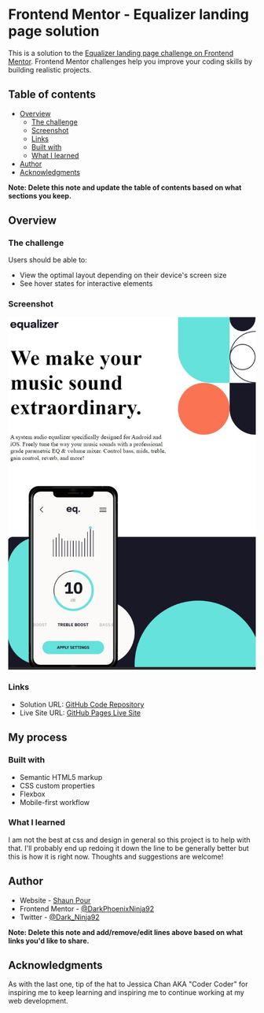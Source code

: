 # Frontend Mentor - Equalizer landing page solution

This is a solution to the [Equalizer landing page challenge on Frontend Mentor](https://www.frontendmentor.io/challenges/equalizer-landing-page-7VJ4gp3DE). Frontend Mentor challenges help you improve your coding skills by building realistic projects. 

## Table of contents

- [Overview](#overview)
  - [The challenge](#the-challenge)
  - [Screenshot](#screenshot)
  - [Links](#links)
  - [Built with](#built-with)
  - [What I learned](#what-i-learned)
- [Author](#author)
- [Acknowledgments](#acknowledgments)

**Note: Delete this note and update the table of contents based on what sections you keep.**

## Overview

### The challenge

Users should be able to:

- View the optimal layout depending on their device's screen size
- See hover states for interactive elements

### Screenshot

![](./screenshot.jpg)

### Links

- Solution URL: [GitHub Code Repository](https://github.com/ShaunPour/equalizer-landing-page)
- Live Site URL: [GitHub Pages Live Site](https://shaunpour.github.io/equalizer-landing-page)

## My process

### Built with

- Semantic HTML5 markup
- CSS custom properties
- Flexbox
- Mobile-first workflow

### What I learned

I am not the best at css and design in general so this project is to help with that. I'll probably end up redoing it down the line to be generally better but this is how it is right now. Thoughts and suggestions are welcome!


## Author

- Website - [Shaun Pour](https://www.scpour.com)
- Frontend Mentor - [@DarkPhoenixNinja92](https://www.frontendmentor.io/profile/darkphoenixninja92)
- Twitter - [@Dark_Ninja92](https://www.twitter.com/dark_ninja92)

**Note: Delete this note and add/remove/edit lines above based on what links you'd like to share.**

## Acknowledgments

As with the last one, tip of the hat to Jessica Chan AKA "Coder Coder" for inspiring me to keep learning and inspiring me to continue working at my web development.
